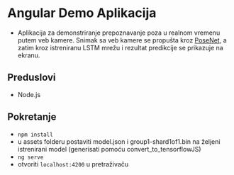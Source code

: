 # Angular Demo Aplikacija
- Aplikacija za demonstriranje prepoznavanje poza u realnom vremenu putem veb kamere. Snimak sa veb kamere se propušta kroz [PoseNet](https://www.tensorflow.org/lite/models/pose_estimation/overview), a zatim kroz istreniranu LSTM mrežu i rezultat predikcije se prikazuje na ekranu.

## Preduslovi
- Node.js

## Pokretanje
- `npm install`
- u assets folderu postaviti model.json i group1-shard1of1.bin na željeni istrenirani model (generisati pomoću convert_to_tensorflowJS)
- `ng serve`
- otvoriti `localhost:4200` u pretraživaču

